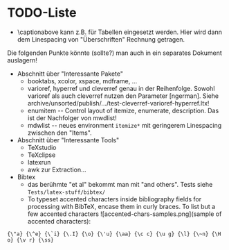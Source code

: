 # TODO-Liste

* \captionabove kann z.B. für Tabellen eingesetzt werden. Hier wird dann dem Linespacing von "Überschriften" Rechnung getragen.


Die folgenden Punkte könnte (sollte?) man auch in ein separates Dokument auslagern!

* Abschnitt über "Interessante Pakete"
  * booktabs, xcolor, xspace, mdframe, ...
  * varioref, hyperref und cleverref genau in der Reihenfolge. Sowohl varioref als auch cleverref nutzen den Parameter [ngerman].  Siehe archive/unsorted/publish/.../test-cleverref-varioref-hyperref.ltx!
  * enumitem -- Control layout of itemize, enumerate, description. Das ist der Nachfolger von mwdlist!
  * mdwlist -- neues environment `itemize*` mit geringerem Linespacing zwischen den "Items".
* Abschnitt über "Interessante Tools"
  * TeXstudio
  * TeXclipse
  * latexrun
  * awk zur Extraction...
* Bibtex 
  * das berühmte "et al" bekommt man mit "and others". Tests siehe `Tests/latex-stuff/bibtex/`
  * To typeset accented characters inside bibliography fields for processing with BibTeX, encase them in curly braces. To list but a few accented characters ![accented-chars-samples.png](sample of accented characters):

~~~~
{\"a} {\^e} {\`i} {\.I} {\o} {\'u} {\aa} {\c c} {\u g} {\l} {\~n} {\H o} {\v r} {\ss}
~~~~


